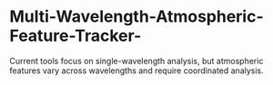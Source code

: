 # Multi-Wavelength-Atmospheric-Feature-Tracker-
 Current tools focus on single-wavelength analysis, but atmospheric features vary across wavelengths and require coordinated analysis.
